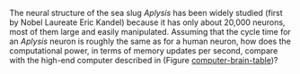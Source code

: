 The neural structure of the sea slug <i>Aplysis</i> has been
widely studied (first by Nobel Laureate Eric Kandel) because it has only
about 20,000 neurons, most of them large and easily manipulated.
Assuming that the cycle time for an <i>Aplysis</i> neuron is
roughly the same as for a human neuron, how does the computational
power, in terms of memory updates per second, compare with the high-end
computer described in (Figure <a class ="insideBookFigRef" target="_blank" href="https://simoncarrignon.github.io/aima-exercises/figures/computer-brain-table.png">computer-brain-table</a>)?
